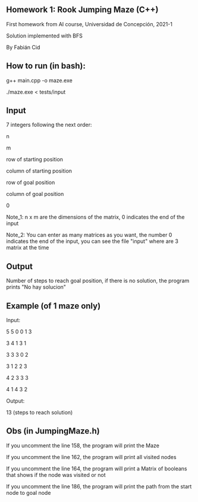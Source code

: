 ## Homework 1: Rook Jumping Maze (C++)
First homework from AI course, Universidad de Concepción, 2021-1

Solution implemented with BFS

By Fabián Cid
## How to run (in bash):
g++ main.cpp -o maze.exe

./maze.exe < tests/input
## Input
7 integers following the next order:

n

m

row of starting position

column of starting position

row of goal position

column of goal position

0

Note_1: n x m are the dimensions of the matrix, 0 indicates the end of the input

Note_2: You can enter as many matrices as you want, the number 0 indicates the end of the input, you can see the file "input" where are 3 matrix at the time

## Output
Number of steps to reach goal position, if there is no solution, the program prints "No hay solucion"
## Example (of 1 maze only)
Input:

5 5 0 0 1 3

3 4 1 3 1

3 3 3 0 2

3 1 2 2 3

4 2 3 3 3

4 1 4 3 2

Output:

13 (steps to reach solution)
## Obs (in JumpingMaze.h)
If you uncomment the line 158, the program will print the Maze

If you uncomment the line 162, the program will print all visited nodes

If you uncomment the line 164, the program will print a Matrix of booleans that shows if the node was visited or not

If you uncomment the line 186, the program will print the path from the start node to goal node



